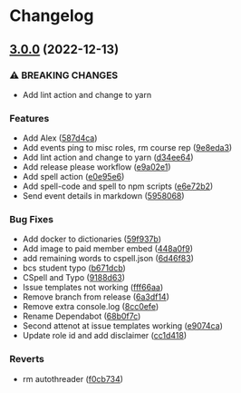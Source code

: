 # Changelog

## [3.0.0](https://github.com/hullcss/hullcss-discord-bot/compare/v2.0.0...v3.0.0) (2022-12-13)


### ⚠ BREAKING CHANGES

* Add lint action and change to yarn

### Features

* Add Alex ([587d4ca](https://github.com/hullcss/hullcss-discord-bot/commit/587d4cad63f8d8af56f89ead930b6139e5c04069))
* Add events ping to misc roles, rm course rep ([9e8eda3](https://github.com/hullcss/hullcss-discord-bot/commit/9e8eda39e6307adae68f1a042f4beedd902d6d36))
* Add lint action and change to yarn ([d34ee64](https://github.com/hullcss/hullcss-discord-bot/commit/d34ee641078990e21ef6549b3feff99f809306bf))
* Add release please workflow ([e9a02e1](https://github.com/hullcss/hullcss-discord-bot/commit/e9a02e19d3bcd47945c2a051cea1722220f5f6e8))
* Add spell action ([e0e95e6](https://github.com/hullcss/hullcss-discord-bot/commit/e0e95e63dd0c56043d707cdd8f05497dac279ae7))
* Add spell-code and spell to npm scripts ([e6e72b2](https://github.com/hullcss/hullcss-discord-bot/commit/e6e72b22ab7b10d2d3be1338eb08b6cdc8c96212))
* Send event details in markdown ([5958068](https://github.com/hullcss/hullcss-discord-bot/commit/595806866ac3a374d2bc0578f1e89784db422690))


### Bug Fixes

* Add docker to dictionaries ([59f937b](https://github.com/hullcss/hullcss-discord-bot/commit/59f937b47bd8ef632d2be1ebeba8a46a7fc748fd))
* Add image to paid member embed ([448a0f9](https://github.com/hullcss/hullcss-discord-bot/commit/448a0f929671d8bac87b97aea9a14129b67af93d))
* add remaining words to cspell.json ([6d46f83](https://github.com/hullcss/hullcss-discord-bot/commit/6d46f832967b8f835213aa36e43d4037dff7fbc9))
* bcs student typo ([b671dcb](https://github.com/hullcss/hullcss-discord-bot/commit/b671dcb7c7f27aa25fcdb4faa1e392be4f3c6423))
* CSpell and Typo ([9188d63](https://github.com/hullcss/hullcss-discord-bot/commit/9188d63e4bb12a3c1c7da05b302bf4e9f936d165))
* Issue templates not working ([fff66aa](https://github.com/hullcss/hullcss-discord-bot/commit/fff66aa33da4ea99c73ad76984e4282284006cfa))
* Remove branch from release ([6a3df14](https://github.com/hullcss/hullcss-discord-bot/commit/6a3df14325d029ae4b0dd0c7674d2d36f3dd1415))
* Remove extra console.log ([8cc0efe](https://github.com/hullcss/hullcss-discord-bot/commit/8cc0efe01d1ef23b5b715330d33818b62a067a82))
* Rename Dependabot ([68b0f7c](https://github.com/hullcss/hullcss-discord-bot/commit/68b0f7cb257ebaa8a2af33d9da5924f01e4f1a0b))
* Second attenot at issue templates working ([e9074ca](https://github.com/hullcss/hullcss-discord-bot/commit/e9074ca121828e7b789c4ca8e2cf976ca4e81fcc))
* Update role id and add disclaimer ([cc1d418](https://github.com/hullcss/hullcss-discord-bot/commit/cc1d418c54e090a1a3a38d5d6ef47a70dfe8a5f1))


### Reverts

* rm autothreader ([f0cb734](https://github.com/hullcss/hullcss-discord-bot/commit/f0cb73406e36de7bbc1237808877e644a38f62d3))
